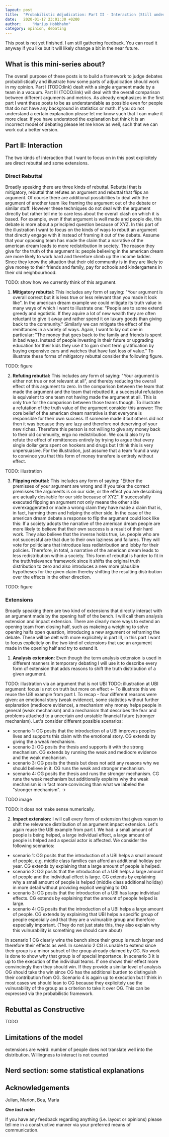 ```yaml
---
layout: post
title:  "Probabilistic Adjudication: Part II - Interaction (Still under construction)"
date:   2020-01-17 23:01:30 +0200
author:     "Marius Hobbhahn"
category: opinion, debating
---
```


This post is not yet finished. I am still gathering feedback. You can read it anyway if you like but it will likely change a bit in the near future. 

## What is this mini-series about?

The overall purpose of these posts is to build a framework to judge debates probabilistically and illustrate how some parts of adjudication should work in my opinion. Part I (TODO:link) dealt with a single argument made by a team in a vacuum. Part III (TODO:link) will deal with the overall comparison between different arguments and metrics. As already emphasizes in the first part I want these posts to be as understandable as possible even for people that do not have any background in statistics or math. If you do not understand a certain explanation please let me know such that I can make it more clear. If you have understood the explanation but think it is an incorrect model of debating please let me know as well, such that we can work out a better version.

## Part II: Interaction

The two kinds of interaction that I want to focus on in this post explicitely are direct rebuttal and some extensions. 

### Direct Rebuttal

Broadly speaking there are three kinds of rebuttal. Rebuttal that is mitigatory, rebuttal that refutes an argument and rebuttal that flips an argument. Of course there are additional possibilities to deal with the argument of another team like framing the argument out of the debate or similar stuff. However these techniques do not deal with the argument directly but rather tell me to care less about the overall clash on which it is based. For example, even if that argument is well made and people die, this debate is more about a principled question because of XYZ. In this part of the illustration I want to focus on the kinds of ways to rebutt an argument that directly engage with it instead of framing it out of the debate. Assume that your opposing team has made the claim that a narrative of the american dream leads to more redistribution in society. The reason they give for the truth of the argument is: people believing in the american dream are more likely to work hard and therefore climb up the income ladder. Since they know the situation that their old community is in they are likely to give money to their friends and family, pay for schools and kindergartens in their old neighbourhood. 

TODO: show how we currently think of this argument.

1. **Mitigatory rebuttal:** This includes any form of saying: "Your argument is overall correct but it is less true or less relevant than you made it look like". In the american dream example we could mitigate its truth value in many ways of which I want to illustrate one: "People are to some extend greedy and egotistic. If they aquire a lot of new wealth they are often reluctant to give it away and rather spend it on luxury goods than giving back to the community." Similarly we can mitigate the effect of the remittances in a variety of ways. Again, I want to lay out one in particular: "The money that goes back to the family and friends is spent in bad ways. Instead of people investing in their future or upgrading education for their kids they use it to gain short term gratification by buying expensive cars and watches that have fast loss of value." To illustrate these forms of mitigatory rebuttal consider the following figure. 

TODO: figure

2. **Refuting rebuttal:** This includes any form of saying: "Your argument is either not true or not relevant at all", and thereby reducing the overall effect of this argument to zero. In the comparison between the team that made the argument and the team that rebutted it, a successful refutation is equivalent to one team not having made the argument at all. This is only true for the comparison between those teams though. To illustrate a refutation of the truth value of the argument consider this answer: The core belief of the american dream narrative is that everyone is responsible for their own success. If someone made it but others did not then it was because they are lazy and therefore not deserving of your new riches. Therefore this person is not willing to give any money back to their old community, ergo no redistribution. We could also try to refute the effect of remittences entirely by trying to argue that every single dollar gets spent on hookers and drugs but I think this is very unpersuasive. For the illustration, just assume that a team found a way to convince you that this form of money transfere is entirely without effect. 

TODO: illustration

3. **Flipping rebuttal:** This includes any form of saying: "Either the premisses of your argument are wrong and if you take the correct premisses the arguments is on our side, or the effect you are describing are actually desirable for our side because of XYZ". If successfully executed flipping an argument not only means the other side overexaggerated or made a wrong claim they have made a claim that is, in fact, harming them and helping the other side. In the case of the american dream debate a response to flip the argument could look like this: If a society adopts the narrative of the american dream people are more likely to believe that their own success is a result of their hard work. They also believe that the inverse holds true, i.e. people who are not successful are that due to their own laziness and failures. They will vote for politicians that introduce less redistribution and lobby for their policies. Therefore, in total, a narrative of the american dream leads to less redistribution within a society. This form of rebuttal is harder to fit in the truth/relevance framework since it shifts the original truth distribution to zero and also introduces a new more plausible hypotheses for the given claim thereby shifting the resulting distribution over the effects in the other direction.

TODO: figure

### Extensions

Broadly speaking there are two kind of extensions that directly interact with an argument made by the opening half of the bench. I will call them analysis extension and impact extension. There are clearly more ways to extend an opening team from closing half, such as makeing a weighing to solve opening halfs open question, introducing a new argument or reframing the debate. These will be delt with more explicitely in part III, in this part I want to focus explicitely on the two kind of extensions that use an argument made in the opening half and try to extend it. 

1. **Analysis extension:** Even though the term analysis extension is used in different manners in temporary debating I will use it to describe every form of extension that adds reasons to shift the truth distribution of a given argument. 

TODO: illustration via an argument that is not UBI
TODO: illustration at UBI argument: focus is not on truth but more on effect
<-
To illustrate this we reuse the UBI example from part I. To recap - four different reasons were given: an emotional story (weak evidence), some statistics without further explanation (mediocre evidence), a mechanism why money helps people in general (weak mechanism) and a mechanism that describes the fear and problems attached to a uncertain and unstable financial future (stronger mechanism). Let's consider different possible scenarios:

- scenario 1: OG posits that the introduction of a UBI improves peoples lives and supports this claim with the emotional story. CG extends by giving the a weak mechanism. 
- scenario 2: OG posits the thesis and supports it with the strong mechanism. CG extends by running the weak and mediocre evidence and the weak mechanism. 
- scenario 3: OG posits the thesis but does not add any reasons why we should believe in it. CG runs the weak and stronger mechanism. 
- scenario 4: OG posits the thesis and runs the stronger mechanism. CG runs the weak mechanism but additionally explains why the weak mechanism is in fact more convincing than what we labeled the "stronger mechanism". 
->

TODO image

TODO: it does not make sense numerically.


2. **Impact extension:** I will call every form of extension that gives reason to shift the relevance distribution of an argument impact extension. Let's again reuse the UBI example from part I. We had: a small amount of people is being helped, a large individual effect, a large amount of people is helped and a special actor is affected. We consider the following scenarios:

- scenario 1: OG posits that the introduction of a UBI helps a small amount of people, e.g. middle class families can afford an additional holiday per year. CG extends by explaining that a large amount of people is helped. 
- scenario 2: OG posits that the introduction of a UBI helps a large amount of people and the individual effect is large. CG extends by explaining why a small amount of people is helped (middle class additional holiday) in more detail without providing explicit weighing to OG. 
- scenario 3: OG posits that the introduction of a UBI has large individual effects. CG extends by explaining that the amount of people helped is large.
- scenario 4: OG posits that the introduction of a UBI helps a large amount of people. CG extends by explaining that UBI helps a specific group of people especially and that they are a vulnurable group and therefore especially important. (They do not just state this, they also explain why this vulnurability is something we should care about) 

In scenario 1 CG clearly wins the bench since their group is much larger and therefore their effects as well. In scenario 2 CG is unable to extend since their group is a minor subset of the group already claimed by OG. No work is done to show why that group is of special importance. In scenario 3 it is up to the execution of the individual teams. If one shows their effect more convincingly then they should win. If they provide a similar level of analysis OG should take the win since CG has the additional burden to distinguish their contribution from OG. Scenario 4 is again up to execution but I think in most cases we should lean to CG because they explicitely use the vulnurability of the group as a criterion to take it over OG. This can be expressed via the probabilistic framework. 

## Rebuttal as Constructive

TODO

## Limitations of the model

extensions are weird: number of people does not translate well into the distribution.
Willingness to interact is not counted

## Nerd section: some statistical explanations 

## Acknowledgements

Julian, Marion, Bea, Maria

***One last note:***

If you have any feedback regarding anything (i.e. layout or opinions) please tell me in a constructive manner via your preferred means of communication.

